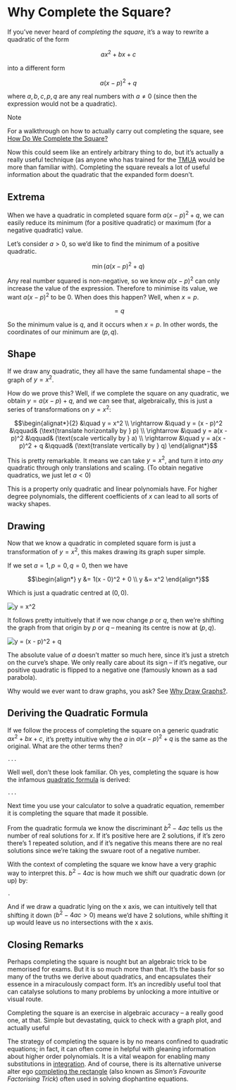 # Why Complete the Square?
<!-- #SQUARK live!
| dest = guides/complete-square/why
| index = Guides / Completing the Square
| clean = angles
-->

If you’ve never heard of *completing the square*, it’s a way to rewrite a quadratic of the form

```math
ax^2 + bx + c
```

into a different form

```math
a(x - p)^2 + q
```

where $a, b, c, p, q$ are any real numbers with $a \neq 0$ (since then the expression would not be a quadratic).

> [!Note]
> For a walkthrough on how to actually carry out completing the square, see [How Do We Complete the Square?](~)

Now this could seem like an entirely arbitrary thing to do, but it’s actually a really useful technique (as anyone who has trained for the [TMUA](https://en.m.wikipedia.org/wiki/Test_of_Mathematics_for_University_Admission) would be more than familiar with). Completing the square reveals a lot of useful information about the quadratic that the expanded form doesn’t.


## Extrema

When we have a quadratic in completed square form $a(x - p)^2 + q$, we can easily reduce its minimum (for a positive quadratic) or maximum (for a negative quadratic) value.

Let’s consider $a > 0$, so we’d like to find the minimum of a positive quadratic.

```math
\min( a(x - p)^2 + q )
```

Any real number squared is non-negative, so we know $a(x - p)^2$ can only increase the value of the expression. Therefore to minimise its value, we want $a(x - p)^2$ to be 0. When does this happen? Well, when $x = p$.

```math
= q
```

So the minimum value is $q$, and it occurs when $x = p$. In other words, the coordinates of our minimum are $(p, q)$.


## Shape

If we draw any quadratic, they all have the same fundamental shape – the graph of $y = x^2$.

How do we prove this? Well, if we complete the square on any quadratic, we obtain $y = a(x - p) + q$, and we can see that, algebraically, this is just a series of transformations on $y = x^2$:

```math
\begin{alignat*}{2}
  &\quad y = x^2
  \\ \rightarrow &\quad y = (x - p)^2
    &\qquad& (\text{translate horizontally by } p)
  \\ \rightarrow &\quad y = a(x - p)^2
    &\qquad& (\text{scale vertically by } a)
  \\ \rightarrow &\quad y = a(x - p)^2 + q
    &\qquad& (\text{translate vertically by } q)
\end{alignat*}
```

This is pretty remarkable. It means we can take $y = x^2$, and turn it into *any* quadratic through only translations and scaling. (To obtain negative quadratics, we just let $a < 0$)

This is a property only quadratic and linear polynomials have. For higher degree polynomials, the different coefficients of $x$ can lead to all sorts of wacky shapes.


## Drawing

Now that we know a quadratic in completed square form is just a transformation of $y = x^2$, this makes drawing its graph super simple.

If we set $a = 1, p = 0, q = 0$, then we have

```math
\begin{align*}
     y &= 1(x - 0)^2 + 0
  \\ y &= x^2
\end{align*}
```

Which is just a quadratic centred at $(0, 0)$.

![y = x^2](~)

It follows pretty intuitively that if we now change $p$ or $q$, then we’re shifting the graph from that origin by $p$ or $q$ – meaning its centre is now at $(p, q)$.

![y = (x - p)^2 + q](~)

The absolute value of $a$ doesn’t matter so much here, since it’s just a stretch on the curve’s shape. We only really care about its sign – if it’s negative, our positive quadratic is flipped to a negative one (famously known as a sad parabola).

Why would we ever want to draw graphs, you ask? See [Why Draw Graphs?](~).


## Deriving the Quadratic Formula

If we follow the process of completing the square on a generic quadratic $ax^2 + bx + c$, it’s pretty intuitive why the $a$ in $a(x - p)^2 + q$ is the same as the original. What are the other terms then?

`...`

Well well, don’t these look familiar. Oh yes, completing the square is how the infamous [quadratic formula](~) is derived:

`...`

Next time you use your calculator to solve a quadratic equation, remember it is completing the square that made it possible.

From the quadratic formula we know the discriminant $b^2 - 4ac$ tells us the number of real solutions for $x$. If it’s positive here are 2 solutions, if it’s zero there’s 1 repeated solution, and if it’s negative this means there are no real solutions since we’re taking the swuare root of a negative number.

With the context of completing the square we know have a very graphic way to interpret this. $b^2 - 4ac$ is how much we shift our quadratic down (or up) by:

`.`

And if we draw a quadratic lying on the x axis, we can intuitively tell that shifting it down ($b^2 - 4ac > 0$) means we’d have 2 solutions, while shifting it up would leave us no intersections with the x axis.


## Closing Remarks

Perhaps completing the square is nought but an algebraic trick to be memorised for exams. But it is so much more than that. It’s the basis for so many of the truths we derive about quadratics, and encapsulates their essence in a miraculously compact form. It’s an incredibly useful tool that can catalyse solutions to many problems by unlocking a more intuitive or visual route.

Completing the square is an exercise in algebraic accuracy – a really good one, at that. Simple but devastating, quick to check with a graph plot, and actually useful

The strategy of completing the square is by no means confined to quadratic equations; in fact, it can often come in helpful with gleaning information about higher order polynomials. It is a vital weapon for enabling many substitutions in [integration](~). And of course, there is its alternative universe alter ego [completing the rectangle](~) (also known as *Simon’s Favourite Factorising Trick*) often used in solving diophantine equations.

